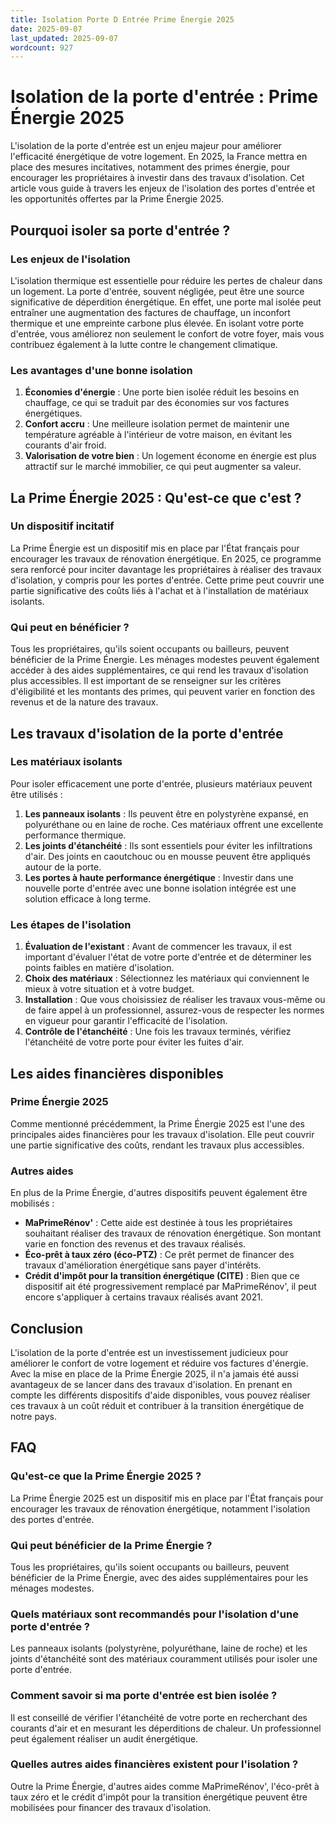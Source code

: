 ```yaml
---
title: Isolation Porte D Entrée Prime Énergie 2025
date: 2025-09-07
last_updated: 2025-09-07
wordcount: 927
---
```


# Isolation de la porte d'entrée : Prime Énergie 2025

L'isolation de la porte d'entrée est un enjeu majeur pour améliorer l'efficacité énergétique de votre logement. En 2025, la France mettra en place des mesures incitatives, notamment des primes énergie, pour encourager les propriétaires à investir dans des travaux d'isolation. Cet article vous guide à travers les enjeux de l'isolation des portes d'entrée et les opportunités offertes par la Prime Énergie 2025.

## Pourquoi isoler sa porte d'entrée ?

### Les enjeux de l'isolation

L'isolation thermique est essentielle pour réduire les pertes de chaleur dans un logement. La porte d'entrée, souvent négligée, peut être une source significative de déperdition énergétique. En effet, une porte mal isolée peut entraîner une augmentation des factures de chauffage, un inconfort thermique et une empreinte carbone plus élevée. En isolant votre porte d'entrée, vous améliorez non seulement le confort de votre foyer, mais vous contribuez également à la lutte contre le changement climatique.

### Les avantages d'une bonne isolation

1. **Économies d'énergie** : Une porte bien isolée réduit les besoins en chauffage, ce qui se traduit par des économies sur vos factures énergétiques.
2. **Confort accru** : Une meilleure isolation permet de maintenir une température agréable à l'intérieur de votre maison, en évitant les courants d'air froid.
3. **Valorisation de votre bien** : Un logement économe en énergie est plus attractif sur le marché immobilier, ce qui peut augmenter sa valeur.

## La Prime Énergie 2025 : Qu'est-ce que c'est ?

### Un dispositif incitatif

La Prime Énergie est un dispositif mis en place par l'État français pour encourager les travaux de rénovation énergétique. En 2025, ce programme sera renforcé pour inciter davantage les propriétaires à réaliser des travaux d'isolation, y compris pour les portes d'entrée. Cette prime peut couvrir une partie significative des coûts liés à l'achat et à l'installation de matériaux isolants.

### Qui peut en bénéficier ?

Tous les propriétaires, qu'ils soient occupants ou bailleurs, peuvent bénéficier de la Prime Énergie. Les ménages modestes peuvent également accéder à des aides supplémentaires, ce qui rend les travaux d'isolation plus accessibles. Il est important de se renseigner sur les critères d'éligibilité et les montants des primes, qui peuvent varier en fonction des revenus et de la nature des travaux.

## Les travaux d'isolation de la porte d'entrée

### Les matériaux isolants

Pour isoler efficacement une porte d'entrée, plusieurs matériaux peuvent être utilisés :

1. **Les panneaux isolants** : Ils peuvent être en polystyrène expansé, en polyuréthane ou en laine de roche. Ces matériaux offrent une excellente performance thermique.
2. **Les joints d'étanchéité** : Ils sont essentiels pour éviter les infiltrations d'air. Des joints en caoutchouc ou en mousse peuvent être appliqués autour de la porte.
3. **Les portes à haute performance énergétique** : Investir dans une nouvelle porte d'entrée avec une bonne isolation intégrée est une solution efficace à long terme.

### Les étapes de l'isolation

1. **Évaluation de l'existant** : Avant de commencer les travaux, il est important d'évaluer l'état de votre porte d'entrée et de déterminer les points faibles en matière d'isolation.
2. **Choix des matériaux** : Sélectionnez les matériaux qui conviennent le mieux à votre situation et à votre budget.
3. **Installation** : Que vous choisissiez de réaliser les travaux vous-même ou de faire appel à un professionnel, assurez-vous de respecter les normes en vigueur pour garantir l'efficacité de l'isolation.
4. **Contrôle de l'étanchéité** : Une fois les travaux terminés, vérifiez l'étanchéité de votre porte pour éviter les fuites d'air.

## Les aides financières disponibles

### Prime Énergie 2025

Comme mentionné précédemment, la Prime Énergie 2025 est l'une des principales aides financières pour les travaux d'isolation. Elle peut couvrir une partie significative des coûts, rendant les travaux plus accessibles.

### Autres aides

En plus de la Prime Énergie, d'autres dispositifs peuvent également être mobilisés :

- **MaPrimeRénov'** : Cette aide est destinée à tous les propriétaires souhaitant réaliser des travaux de rénovation énergétique. Son montant varie en fonction des revenus et des travaux réalisés.
- **Éco-prêt à taux zéro (éco-PTZ)** : Ce prêt permet de financer des travaux d'amélioration énergétique sans payer d'intérêts.
- **Crédit d'impôt pour la transition énergétique (CITE)** : Bien que ce dispositif ait été progressivement remplacé par MaPrimeRénov', il peut encore s'appliquer à certains travaux réalisés avant 2021.

## Conclusion

L'isolation de la porte d'entrée est un investissement judicieux pour améliorer le confort de votre logement et réduire vos factures d'énergie. Avec la mise en place de la Prime Énergie 2025, il n'a jamais été aussi avantageux de se lancer dans des travaux d'isolation. En prenant en compte les différents dispositifs d'aide disponibles, vous pouvez réaliser ces travaux à un coût réduit et contribuer à la transition énergétique de notre pays.

## FAQ

### Qu'est-ce que la Prime Énergie 2025 ?

La Prime Énergie 2025 est un dispositif mis en place par l'État français pour encourager les travaux de rénovation énergétique, notamment l'isolation des portes d'entrée.

### Qui peut bénéficier de la Prime Énergie ?

Tous les propriétaires, qu'ils soient occupants ou bailleurs, peuvent bénéficier de la Prime Énergie, avec des aides supplémentaires pour les ménages modestes.

### Quels matériaux sont recommandés pour l'isolation d'une porte d'entrée ?

Les panneaux isolants (polystyrène, polyuréthane, laine de roche) et les joints d'étanchéité sont des matériaux couramment utilisés pour isoler une porte d'entrée.

### Comment savoir si ma porte d'entrée est bien isolée ?

Il est conseillé de vérifier l'étanchéité de votre porte en recherchant des courants d'air et en mesurant les déperditions de chaleur. Un professionnel peut également réaliser un audit énergétique.

### Quelles autres aides financières existent pour l'isolation ?

Outre la Prime Énergie, d'autres aides comme MaPrimeRénov', l'éco-prêt à taux zéro et le crédit d'impôt pour la transition énergétique peuvent être mobilisées pour financer des travaux d'isolation.